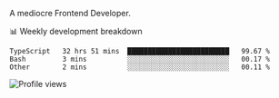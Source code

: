 A mediocre Frontend Developer.

📊 Weekly development breakdown
<!--START_SECTION:waka-->

```text
TypeScript   32 hrs 51 mins  █████████████████████████   99.67 %
Bash         3 mins          ░░░░░░░░░░░░░░░░░░░░░░░░░   00.17 %
Other        2 mins          ░░░░░░░░░░░░░░░░░░░░░░░░░   00.11 %
```

<!--END_SECTION:waka-->

<img src="https://gpvc.arturio.dev/iqbalfasri" alt="Profile views"/>
